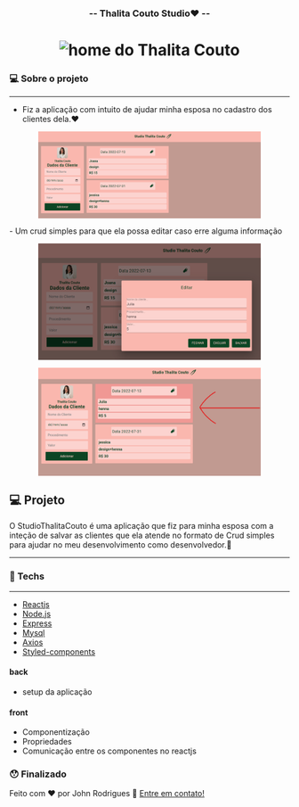 <h3 align="center"> 
	-- Thalita Couto Studio❤️ --
</h3> 

<h1 align="center">
    <img alt="home do Thalita Couto" title="#Studio Thalita Couto" src="./.github/home-thalitaCouto.png" />
</h1>



### 💻 Sobre o projeto

---

- Fiz a aplicação com intuito de ajudar minha esposa no cadastro dos clientes dela.❤️
<p align="center" style="display: flex; align-items: flex-start; justify-content: center;">
  <img 
  alt="Thalita Couto" 
  title="Thalita Couto" 
  src="./.github/home-cards-TC.png" 
  width="400px"/>
</p>
- Um crud simples para que ela possa editar caso erre alguma informação
<p align="center" style="display: flex; align-items: flex-start; justify-content: center;">
  <img 
  alt="Thalita Couto" 
  title="#Thalita Couto" 
  src="./.github/edition-TC.png"  
  width="400px"/>
</p>
<p align="center" style="display: flex; align-items: flex-start; justify-content: center;">
  <img 
  alt="Thalita Couto"
 title="Thalita Couto" 
 src="./.github/editado-tc.png" 
 width="400px"/>
</p>

## 💻 Projeto

O StudioThalitaCouto é uma aplicação que fiz para minha esposa com a inteção de salvar as clientes que ela atende no formato de Crud simples para ajudar no meu desenvolvimento como desenvolvedor.💜

---

### 🚀 Techs

---

- [Reactjs](https://reactjs.org/)  
- [Node.js](https://nodejs.org/en/)
- [Express](https://expressjs.com/pt-br/)
- [Mysql](https://www.mysql.com/)
- [Axios](https://axios-http.com/ptbr/)
- [Styled-components](https://styled-components.com/)



#### back
- setup da aplicação


#### front
- Componentização
- Propriedades
- Comunicação entre os componentes no reactjs

### 😯 Finalizado 


Feito com ❤️ por John Rodrigues 
👊 [Entre em contato!](https://www.linkedin.com/in/john-r-89643b127/)
